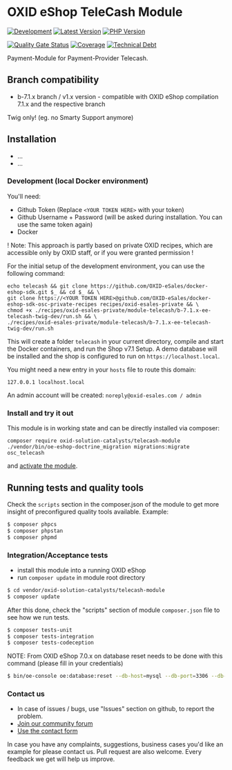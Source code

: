 # OXID eShop TeleCash Module

[![Development](https://github.com/OXID-eSales/telecash-module/actions/workflows/trigger.yaml/badge.svg?branch=b-7.1.x)](https://github.com/OXID-eSales/telecash-module/actions/workflows/trigger.yaml)
[![Latest Version](https://img.shields.io/packagist/v/OXID-eSales/telecash-module?logo=composer&label=latest&include_prereleases&color=orange)](https://packagist.org/packages/oxid-esales/telecash-module)
[![PHP Version](https://img.shields.io/packagist/php-v/oxid-esales/telecash-module)](https://github.com/oxid-esales/telecash-module)

[![Quality Gate Status](https://sonarcloud.io/api/project_badges/measure?project=OXID-eSales_telecash-module&metric=alert_status)](https://sonarcloud.io/dashboard?id=OXID-eSales_telecash-module)
[![Coverage](https://sonarcloud.io/api/project_badges/measure?project=OXID-eSales_telecash-module&metric=coverage)](https://sonarcloud.io/dashboard?id=OXID-eSales_telecash-module)
[![Technical Debt](https://sonarcloud.io/api/project_badges/measure?project=OXID-eSales_telecash-module&metric=sqale_index)](https://sonarcloud.io/dashboard?id=OXID-eSales_telecash-module)


Payment-Module for Payment-Provider Telecash.

## Branch compatibility

* b-7.1.x branch / v1.x version - compatible with OXID eShop compilation 7.1.x and the respective branch

Twig only! (eg. no Smarty Support anymore)

## Installation

* ...
* ... 

### Development (local Docker environment)
You'll need: 
- Github Token (Replace `<YOUR TOKEN HERE>` with your token)
- Github Username + Password (will be asked during installation. You can use the same token again)
- Docker

! Note: This approach is partly based on private OXID recipes, 
which are accessible only by OXID staff, or if you were granted permission ! 

For the initial setup of the development environment, you can use the following command:<br>
```
echo telecash && git clone https://github.com/OXID-eSales/docker-eshop-sdk.git $_ && cd $_ && \ 
git clone https://<YOUR TOKEN HERE>@github.com/OXID-eSales/docker-eshop-sdk-osc-private-recipes recipes/oxid-esales-private && \ 
chmod +x ./recipes/oxid-esales-private/module-telecash/b-7.1.x-ee-telecash-twig-dev/run.sh && \ 
./recipes/oxid-esales-private/module-telecash/b-7.1.x-ee-telecash-twig-dev/run.sh
```
This will create a folder `telecash` in your current directory, compile and start the Docker containers, and run the Shop v7.1 Setup.
A demo database will be installed and the shop is configured to run on `https://localhost.local`.

You might need a new entry in your `hosts` file to route this domain:
```
127.0.0.1 localhost.local
```

An admin account will be created: `noreply@oxid-esales.com / admin`

### Install and try it out

This module is in working state and can be directly installed via composer:
```
composer require oxid-solution-catalysts/telecash-module
./vendor/bin/oe-eshop-doctrine_migration migrations:migrate osc_telecash
```

and [activate the module](https://docs.oxid-esales.com/developer/en/latest/development/modules_components_themes/module/installation_setup/setup.html#setup-activation).


## Running tests and quality tools

Check the ``scripts`` section in the composer.json of the module to get more insight of
preconfigured quality tools available. Example:

```bash
$ composer phpcs
$ composer phpstan
$ composer phpmd
```

### Integration/Acceptance tests

- install this module into a running OXID eShop
- run `composer update` in module root directory

```bash
$ cd vendor/oxid-solution-catalysts/telecash-module
$ composer update
```

After this done, check the "scripts" section of module `composer.json` file to see how we run tests.

```bash
$ composer tests-unit
$ composer tests-integration
$ composer tests-codeception
```

NOTE: From OXID eShop 7.0.x on database reset needs to be done with this command (please fill in your credentials)

```bash
$ bin/oe-console oe:database:reset --db-host=mysql --db-port=3306 --db-name=example --db-user=root --db-password=root --force
```

### Contact us

* In case of issues / bugs, use "Issues" section on github, to report the problem.
* [Join our community forum](https://forum.oxid-esales.com/)
* [Use the contact form](https://www.oxid-esales.com/en/contact/contact-us.html)

In case you have any complaints, suggestions, business cases you'd like an example for
please contact us. Pull request are also welcome.  Every feedback we get will help us improve.
